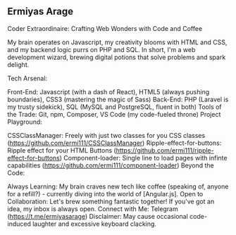 ## Ermiyas Arage

Coder Extraordinaire: Crafting Web Wonders with Code and Coffee

My brain operates on Javascript, my creativity blooms with HTML and CSS, and my backend logic purrs on PHP and SQL. In short, I'm a web development wizard, brewing digital potions that solve problems and spark delight.

Tech Arsenal:

Front-End: Javascript (with a dash of React), HTML5 (always pushing boundaries), CSS3 (mastering the magic of Sass)
Back-End: PHP (Laravel is my trusty sidekick), SQL (MySQL and PostgreSQL, fluent in both)
Tools of the Trade: Git, npm, Composer, VS Code (my code-fueled throne)
Project Playground:

CSSClassManager: Freely with just two classes for you CSS classes (https://github.com/ermi111/CSSClassManager)
Ripple-effect-for-buttons: Ripple effect for your HTML Buttons (https://github.com/ermi111/ripple-effect-for-buttons)
Component-loader: Single line to load pages with infinte capabilities (https://github.com/ermi111/component-loader)
Beyond the Code:

Always Learning: My brain craves new tech like coffee (speaking of, anyone for a refill?) - currently diving into the world of [Angular.js].
Open to Collaboration: Let's brew something fantastic together! If you've got an idea, my inbox is always open.
Connect with Me: Telegram (https://t.me/ermiyasarage)
Disclaimer: May cause occasional code-induced laughter and excessive keyboard clacking.
